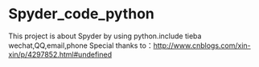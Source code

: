 # Spyder_code_python
This project is about Spyder by using python.include tieba wechat,QQ,email,phone
Special thanks to：http://www.cnblogs.com/xin-xin/p/4297852.html#undefined
